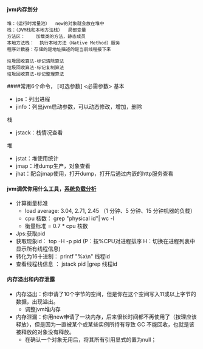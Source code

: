 #### jvm内存划分
 	堆：（运行时常量池）	new的对象就会放在堆中
	栈：（JVM栈和本地方法栈）	局部变量
	方法区：	加载类的方法，静态成员
	本地方法栈：	执行本地方法（Native Method）服务
	程序计数器：存储的是地址描述的是当前线程接下来
	
	垃圾回收算法-标记清除算法
    垃圾回收算法-标记复制算法
    垃圾回收算法-标记整理算法
    
####常用6个命令， [可选参数] <必需参数>
基本
* jps：列出进程
* jinfo：列出jvm启动参数，可以动态修改，增加，删除

栈
* jstack：栈情况查看

堆
* jstat：堆使用统计
* jmap：堆dump生产，对象查看
* jhat：配合jmap使用，打开dump，打开后通过内嵌的http服务查看

#### jvm调优你用什么工具，[系统负载分析](https://mp.weixin.qq.com/s/Lz4cEt0LY_Fvqz2zAgOafw)
*   计算衡量标准 
    * load average: 3.04, 2.71, 2.45  （1 分钟、5 分钟、15 分钟机器的负载）
    * cpu 核数： grep "physical id"| wc -l	 
    * 衡量标准 = 0.7 * cpu 核数
* Jps:获取pid
* 获取现象id： top -H -p pid (P：按%CPU对进程排序  H：切换在进程列表中显示所有线程信息)
* 转化为16十进制： printf "%x\n" 线程id
* 查看线程栈信息 ： jstack pid |grep 线程id

#### 内存溢出和内存泄露
* 内存溢出：你申请了10个字节的空间，但是你在这个空间写入11或以上字节的数据，出现溢出。
    * 调整jvm堆内存
* 内存泄漏：你用new申请了一块内存，后来很长时间都不再使用了（按理应该释放），但是因为一直被某个或某些实例所持有导致 GC 不能回收，也就是该被释放的对象没有释放。
    * 在确认一个对象无用后，将其所有引用显式的置为null； 